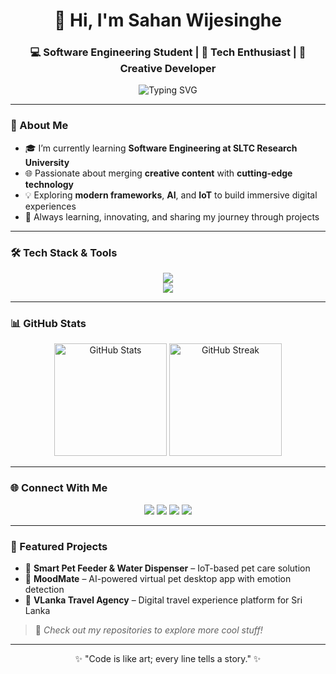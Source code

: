<h1 align="center">👋 Hi, I'm Sahan Wijesinghe</h1>
<h3 align="center">💻 Software Engineering Student | 🚀 Tech Enthusiast | 🎨 Creative Developer</h3>

<p align="center">
  <img src="https://readme-typing-svg.demolab.com?font=Fira+Code&pause=1000&color=0CF7D6&width=435&lines=Welcome+to+my+GitHub+space!;Exploring+Design+%26+Development;Let's+Code+the+Future+Together!🌐" alt="Typing SVG" />
</p>

---

### 🌟 About Me
- 🎓 I’m currently learning **Software Engineering at SLTC Research University**
- 🌐 Passionate about merging **creative content** with **cutting-edge technology**
- 💡 Exploring **modern frameworks**, **AI**, and **IoT** to build immersive digital experiences
- 🚀 Always learning, innovating, and sharing my journey through projects

---

### 🛠️ Tech Stack & Tools
<p align="center">
  <img src="https://skillicons.dev/icons?i=java,python,c,php,javascript,html,css,flutter,react,mysql" />
  <br>
  <img src="https://skillicons.dev/icons?i=figma,ai,ps,androidstudio,git,github,vscode" />
</p>

---

### 📊 GitHub Stats
<p align="center">
  <img src="https://github-readme-stats.vercel.app/api?username=sahanwijesinghe&show_icons=true&theme=radical" alt="GitHub Stats" height="180px"/>
  <img src="https://github-readme-streak-stats.herokuapp.com/?user=sahanwijesinghe&theme=radical" alt="GitHub Streak" height="180px"/>
</p>

---

### 🌐 Connect With Me
<p align="center">
  <a href="https://linkedin.com/in/yourlinkedin" target="_blank"><img src="https://img.shields.io/badge/-LinkedIn-0A66C2?style=for-the-badge&logo=linkedin&logoColor=white"/></a>
  <a href="https://twitter.com/yourtwitter" target="_blank"><img src="https://img.shields.io/badge/-Twitter-1DA1F2?style=for-the-badge&logo=twitter&logoColor=white"/></a>
  <a href="mailto:youremail@example.com" target="_blank"><img src="https://img.shields.io/badge/-Email-D14836?style=for-the-badge&logo=gmail&logoColor=white"/></a>
  <a href="https://github.com/sahanwijesinghe" target="_blank"><img src="https://img.shields.io/badge/-GitHub-181717?style=for-the-badge&logo=github&logoColor=white"/></a>
</p>

---

### 🚀 Featured Projects
- 🐾 **Smart Pet Feeder & Water Dispenser** – IoT-based pet care solution
- 🎨 **MoodMate** – AI-powered virtual pet desktop app with emotion detection
- 🌴 **VLanka Travel Agency** – Digital travel experience platform for Sri Lanka

> 🌱 *Check out my repositories to explore more cool stuff!*

---

<p align="center">✨ "Code is like art; every line tells a story." ✨</p>
